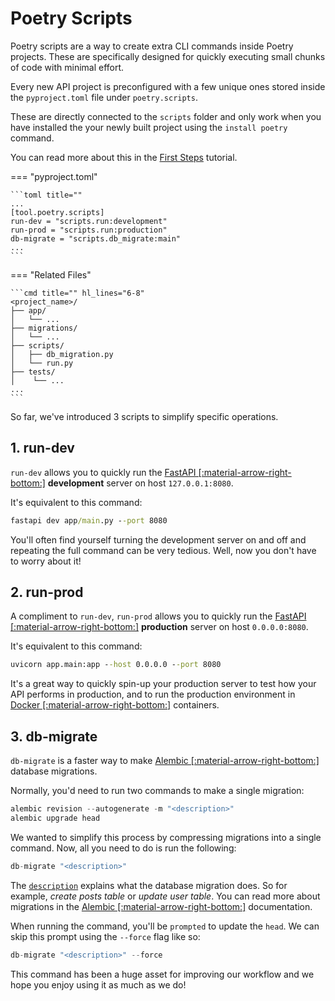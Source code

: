 # Poetry Scripts

Poetry scripts are a way to create extra CLI commands inside Poetry projects. These are specifically designed for quickly executing small chunks of code with minimal effort.

Every new API project is preconfigured with a few unique ones stored inside the `pyproject.toml` file under `poetry.scripts`. 

These are directly connected to the `scripts` folder and only work when you have installed the your newly built project using the `install poetry` command. 

You can read more about this in the [First Steps](../api/tutorial/first-steps.md) tutorial.

=== "pyproject.toml"
    
    ```toml title=""
    ...
    [tool.poetry.scripts]
    run-dev = "scripts.run:development"
    run-prod = "scripts.run:production"
    db-migrate = "scripts.db_migrate:main"
    ...
    ```

=== "Related Files"

    ```cmd title="" hl_lines="6-8"
    <project_name>/
    ├── app/
    │   └── ...
    ├── migrations/
    │   └── ...
    ├── scripts/
    │   ├── db_migration.py
    │   └── run.py
    ├── tests/
    │    └── ...
    ...
    ```

So far, we've introduced 3 scripts to simplify specific operations.

## 1. run-dev

`run-dev` allows you to quickly run the [FastAPI [:material-arrow-right-bottom:]](https://fastapi.tiangolo.com/fastapi-cli/) **development** server on host `127.0.0.1:8080`. 

It's equivalent to this command:

```cmd title=""
fastapi dev app/main.py --port 8080
```

You'll often find yourself turning the development server on and off and repeating the full command can be very tedious. Well, now you don't have to worry about it!

## 2. run-prod

A compliment to `run-dev`, `run-prod` allows you to quickly run the [FastAPI [:material-arrow-right-bottom:]](https://fastapi.tiangolo.com/fastapi-cli/) **production** server on host `0.0.0.0:8080`.

It's equivalent to this command:

```cmd title=""
uvicorn app.main:app --host 0.0.0.0 --port 8080
```

It's a great way to quickly spin-up your production server to test how your API performs in production, and to run the production environment in [Docker [:material-arrow-right-bottom:]](https://www.docker.com/resources/what-container/#:~:text=A%20Docker%20container%20image%20is,tools%2C%20system%20libraries%20and%20settings.) containers. 

## 3. db-migrate

`db-migrate` is a faster way to make [Alembic [:material-arrow-right-bottom:]](https://alembic.sqlalchemy.org/en/latest/) database migrations. 

Normally, you'd need to run two commands to make a single migration:

```python title=""
alembic revision --autogenerate -m "<description>"
alembic upgrade head
```

We wanted to simplify this process by compressing migrations into a single command. Now, all you need to do is run the following:

```python title=""
db-migrate "<description>"
```

The [`description`](#) explains what the database migration does. So for example, _create posts table_ or _update user table_. You can read more about migrations in the [Alembic [:material-arrow-right-bottom:]](https://alembic.sqlalchemy.org/en/latest/tutorial.html#create-a-migration-script) documentation.

When running the command, you'll be `prompted` to update the `head`. We can skip this prompt using the `--force` flag like so:

```python title=""
db-migrate "<description>" --force
```

This command has been a huge asset for improving our workflow and we hope you enjoy using it as much as we do!
